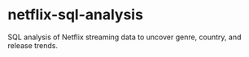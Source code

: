 # netflix-sql-analysis
SQL analysis of Netflix streaming data to uncover genre, country, and release trends.
